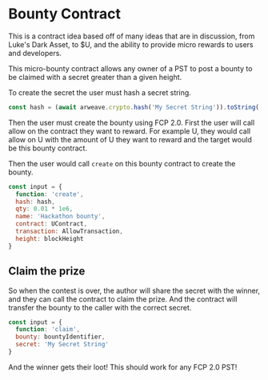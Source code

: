 # Bounty Contract

This is a contract idea based off of many ideas that are in discussion, from Luke's Dark Asset, to $U, and the ability to provide micro rewards to users and developers.

This micro-bounty contract allows any owner of a PST to post a bounty to be claimed with a secret greater than a given height.

To create the secret the user must hash a secret string.

```js
const hash = (await arweave.crypto.hash('My Secret String')).toString('base64')
```

Then the user must create the bounty using FCP 2.0. First the user will call allow on the contract they want to reward. For example U, they would call allow on U with the amount of U they want to reward and the target would be this bounty contract.

Then the user would call `create` on this bounty contract to create the bounty.

```js
const input = {
  function: 'create',
  hash: hash,
  qty: 0.01 * 1e6,
  name: 'Hackathon bounty',
  contract: UContract,
  transaction: AllowTransaction,
  height: blockHeight
}
```

## Claim the prize

So when the contest is over, the author will share the secret with the winner, and they can call the contract to claim the prize. And the contract will transfer the bounty to the caller with the correct secret.

```js
const input = {
  function: 'claim',
  bounty: bountyIdentifier,
  secret: 'My Secret String'
}
```

And the winner gets their loot! This should work for any FCP 2.0 PST!

